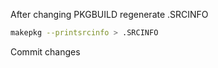 After changing PKGBUILD regenerate .SRCINFO

```bash
makepkg --printsrcinfo > .SRCINFO
```

Commit changes
